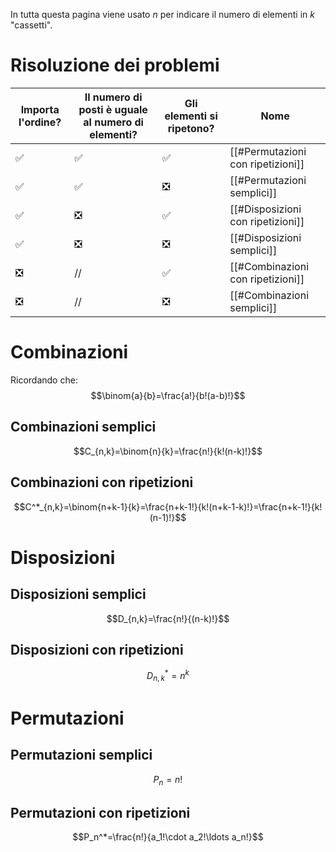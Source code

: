 In tutta questa pagina viene usato $n$ per indicare il numero di elementi in $k$ "cassetti".
# Risoluzione dei problemi

| Importa l'ordine? | Il numero di posti è uguale al numero di elementi? | Gli elementi si ripetono? | Nome                              |
| ----------------- | -------------------------------------------------- | ------------------------- | --------------------------------- |
| ✅                 | ✅                                                  | ✅                         | [[#Permutazioni con ripetizioni]] |
| ✅                 | ✅                                                  | ❎                         | [[#Permutazioni semplici]]        |
| ✅                 | ❎                                                  | ✅                         | [[#Disposizioni con ripetizioni]] |
| ✅                 | ❎                                                  | ❎                         | [[#Disposizioni semplici]]        |
| ❎                 | //                                                 | ✅                         | [[#Combinazioni con ripetizioni]] |
| ❎                 | //                                                 | ❎                         | [[#Combinazioni semplici]]        |

# Combinazioni
Ricordando che:
$$\binom{a}{b}=\frac{a!}{b!(a-b)!}$$
## Combinazioni semplici
$$C_{n,k}=\binom{n}{k}=\frac{n!}{k!(n-k)!}$$
## Combinazioni con ripetizioni
$$C^*_{n,k}=\binom{n+k-1}{k}=\frac{n+k-1!}{k!(n+k-1-k)!}=\frac{n+k-1!}{k!(n-1)!}$$
# Disposizioni
## Disposizioni semplici
$$D_{n,k}=\frac{n!}{(n-k)!}$$
## Disposizioni con ripetizioni
$$D^*_{n,k}=n^k$$
# Permutazioni
## Permutazioni semplici
$$P_n=n!$$
## Permutazioni con ripetizioni
$$P_n^*=\frac{n!}{a_1!\cdot a_2!\ldots a_n!}$$